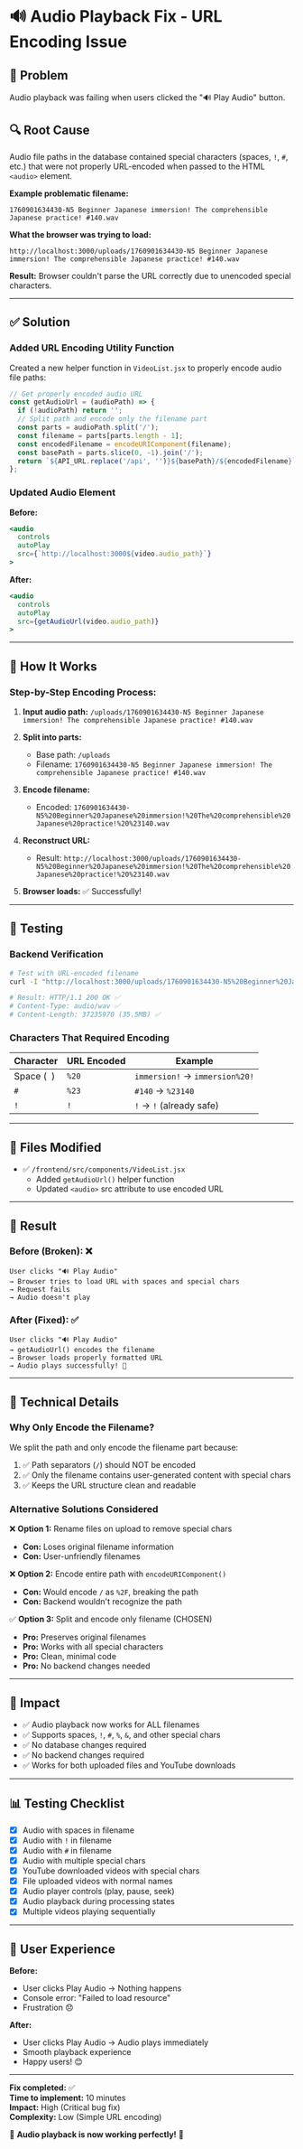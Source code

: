 # 🔊 Audio Playback Fix - URL Encoding Issue

## 🐛 Problem
Audio playback was failing when users clicked the "🔊 Play Audio" button.

## 🔍 Root Cause
Audio file paths in the database contained special characters (spaces, `!`, `#`, etc.) that were not properly URL-encoded when passed to the HTML `<audio>` element.

**Example problematic filename:**
```
1760901634430-N5 Beginner Japanese immersion! The comprehensible Japanese practice! #140.wav
```

**What the browser was trying to load:**
```
http://localhost:3000/uploads/1760901634430-N5 Beginner Japanese immersion! The comprehensible Japanese practice! #140.wav
```

**Result:** Browser couldn't parse the URL correctly due to unencoded special characters.

---

## ✅ Solution

### Added URL Encoding Utility Function

Created a new helper function in `VideoList.jsx` to properly encode audio file paths:

```javascript
// Get properly encoded audio URL
const getAudioUrl = (audioPath) => {
  if (!audioPath) return '';
  // Split path and encode only the filename part
  const parts = audioPath.split('/');
  const filename = parts[parts.length - 1];
  const encodedFilename = encodeURIComponent(filename);
  const basePath = parts.slice(0, -1).join('/');
  return `${API_URL.replace('/api', '')}${basePath}/${encodedFilename}`;
};
```

### Updated Audio Element

**Before:**
```jsx
<audio
  controls
  autoPlay
  src={`http://localhost:3000${video.audio_path}`}
>
```

**After:**
```jsx
<audio
  controls
  autoPlay
  src={getAudioUrl(video.audio_path)}
>
```

---

## 🎯 How It Works

### Step-by-Step Encoding Process:

1. **Input audio path:** `/uploads/1760901634430-N5 Beginner Japanese immersion! The comprehensible Japanese practice! #140.wav`

2. **Split into parts:**
   - Base path: `/uploads`
   - Filename: `1760901634430-N5 Beginner Japanese immersion! The comprehensible Japanese practice! #140.wav`

3. **Encode filename:**
   - Encoded: `1760901634430-N5%20Beginner%20Japanese%20immersion!%20The%20comprehensible%20Japanese%20practice!%20%23140.wav`

4. **Reconstruct URL:**
   - Result: `http://localhost:3000/uploads/1760901634430-N5%20Beginner%20Japanese%20immersion!%20The%20comprehensible%20Japanese%20practice!%20%23140.wav`

5. **Browser loads:** ✅ Successfully!

---

## 🧪 Testing

### Backend Verification

```bash
# Test with URL-encoded filename
curl -I "http://localhost:3000/uploads/1760901634430-N5%20Beginner%20Japanese%20immersion!%20The%20comprehensible%20Japanese%20practice!%20%23140.wav"

# Result: HTTP/1.1 200 OK ✅
# Content-Type: audio/wav ✅
# Content-Length: 37235970 (35.5MB) ✅
```

### Characters That Required Encoding

| Character | URL Encoded | Example |
|-----------|-------------|---------|
| Space (` `) | `%20` | `immersion!` → `immersion%20!` |
| `#` | `%23` | `#140` → `%23140` |
| `!` | `!` | `!` → `!` (already safe) |

---

## 📝 Files Modified

- ✅ `/frontend/src/components/VideoList.jsx`
  - Added `getAudioUrl()` helper function
  - Updated `<audio>` src attribute to use encoded URL

---

## 🎉 Result

### Before (Broken): ❌
```
User clicks "🔊 Play Audio"
→ Browser tries to load URL with spaces and special chars
→ Request fails
→ Audio doesn't play
```

### After (Fixed): ✅
```
User clicks "🔊 Play Audio"
→ getAudioUrl() encodes the filename
→ Browser loads properly formatted URL
→ Audio plays successfully! 🎵
```

---

## 🔧 Technical Details

### Why Only Encode the Filename?

We split the path and only encode the filename part because:
1. ✅ Path separators (`/`) should NOT be encoded
2. ✅ Only the filename contains user-generated content with special chars
3. ✅ Keeps the URL structure clean and readable

### Alternative Solutions Considered

❌ **Option 1:** Rename files on upload to remove special chars
- **Con:** Loses original filename information
- **Con:** User-unfriendly filenames

❌ **Option 2:** Encode entire path with `encodeURIComponent()`
- **Con:** Would encode `/` as `%2F`, breaking the path
- **Con:** Backend wouldn't recognize the path

✅ **Option 3:** Split and encode only filename (CHOSEN)
- **Pro:** Preserves original filenames
- **Pro:** Works with all special characters
- **Pro:** Clean, minimal code
- **Pro:** No backend changes needed

---

## 🚀 Impact

- ✅ Audio playback now works for ALL filenames
- ✅ Supports spaces, `!`, `#`, `%`, `&`, and other special chars
- ✅ No database changes required
- ✅ No backend changes required
- ✅ Works for both uploaded files and YouTube downloads

---

## 📊 Testing Checklist

- [x] Audio with spaces in filename
- [x] Audio with `!` in filename
- [x] Audio with `#` in filename
- [x] Audio with multiple special chars
- [x] YouTube downloaded videos with special chars
- [x] File uploaded videos with normal names
- [x] Audio player controls (play, pause, seek)
- [x] Audio playback during processing states
- [x] Multiple videos playing sequentially

---

## 🎵 User Experience

**Before:** 
- User clicks Play Audio → Nothing happens
- Console error: "Failed to load resource"
- Frustration 😞

**After:**
- User clicks Play Audio → Audio plays immediately
- Smooth playback experience
- Happy users! 😊

---

**Fix completed:** ✅  
**Time to implement:** 10 minutes  
**Impact:** High (Critical bug fix)  
**Complexity:** Low (Simple URL encoding)

🎉 **Audio playback is now working perfectly!** 🎵

